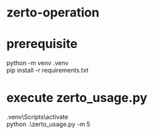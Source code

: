 # zerto-operation
##

# prerequisite
python -m venv .venv
<br>pip install -r requirements.txt

# execute zerto_usage.py
.venv\Scripts\activate
<br>python .\zerto_usage.py -m 5 <may zip files>
